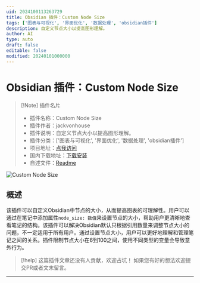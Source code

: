 ```yaml
---
uid: 2024100113263729
title: Obsidian 插件：Custom Node Size
tags: ['图表与可视化', '界面优化', '数据处理', 'obsidian插件']
description: 自定义节点大小以提高图形理解。
author: AI
type: auto
draft: false
editable: false
modified: 20240101000000
---
```


# Obsidian 插件：Custom Node Size

> [!Note] 插件名片
> - 插件名称：Custom Node Size
> - 插件作者：jackvonhouse
> - 插件说明：自定义节点大小以提高图形理解。
> - 插件分类：['图表与可视化', '界面优化', '数据处理', 'obsidian插件']
> - 项目地址：[点我访问](https://github.com/jackvonhouse/custom-node-size)
> - 国内下载地址：[下载安装](https://pkmer.cn/products/plugin/pluginMarket/?custom-node-size)
> - 自述文件：[Readme](https://ghproxy.net/https://raw.githubusercontent.com/jackvonhouse/custom-node-size/master/README.md)

![Custom Node Size](https://cdn.pkmer.cn/covers/custom-node-size.png!pkmer)

## 概述

该插件可以自定义Obsidian中节点的大小，从而提高图表的可理解性。用户可以通过在笔记中添加属性`node_size: 数值`来设置节点的大小，帮助用户更清晰地查看笔记的结构。该插件可以解决Obsidian默认只根据引用数量来调整节点大小的问题，不一定适用于所有用户。通过设置节点大小，用户可以更好地理解和管理笔记之间的关系。插件限制节点大小在6到100之间，使用不同类型的变量会导致意外行为。


> [!help] 
> 这篇插件文章还没有人贡献，欢迎占坑！
> 如果您有好的想法欢迎提交PR或者文末留言。
> 

---



